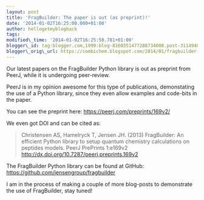 ```yaml
---
layout: post
title: 'FragBuilder: The paper is out (as preprint)!'
date: '2014-01-02T16:25:00.000+01:00'
author: hellogetmyblogback
tags:
modified\_time: '2014-01-02T16:25:58.781+01:00'
blogger\_id: tag:blogger.com,1999:blog-8160351477288734008.post-3114940539869135515
blogger\_orig\_url: https://combichem.blogspot.com/2014/01/fragbuilder-paper-is-out-as-preprint.html
---
```


Our latest papers on the FragBuilder Python library is out as preprint from PeerJ, while it is undergoing peer-review.



PeerJ is in my opinion awesome for this type of publications, demonstating the use of a Python library, since they even allow examples and code-bits in the paper.



You can see the preprint here: <https://peerj.com/preprints/169v2/>



We even got DOI and can be cited as:


>
> Christensen AS, Hamelryck T, Jensen JH. (2013) FragBuilder: An efficient Python library to setup quantum chemistry calculations on peptides models. PeerJ PrePrints 1:e169v2 <http://dx.doi.org/10.7287/peerj.preprints.169v2>


The FragBuilder Python library can be found at GitHub: <https://github.com/jensengroup/fragbuilder>



I am in the process of making a couple of more blog-posts to demonstrate the use of FragBuilder, stay tuned!